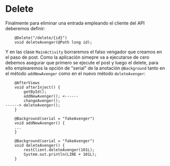 # Delete

Finalmente para eliminar una entrada empleando el cliente del API deberemos definir:

```
    @Delete("/delete/{id}")
    void deleteAvenger(@Path long id);
```

Y en las clase `MainActivity` borraremos el falso vengador que creamos en el paso de post. Como la aplicación simepre va a ejecutarse de cero debemos asegurar que primero se ejecute el post y luego el delete, para ello emplearemos la opción de "serial" de la anotación `@Background` tanto en el método `addNewAvenger` como en el nuevo método `deleteAvenger`:

```
    @AfterViews
    void afterInject() {
        getById();
        addNewAvenger(); <------
        changeAvenger();
------> deleteAvenger();
    }

    @Background(serial = "fakeAvenger")
    void addNewAvenger() {
	...
    }

    @Background(serial = "fakeAvenger")
    void deleteAvenger() {
        restClient.deleteAvenger(101L);
        System.out.println(LINE + 101L);
    }
```

